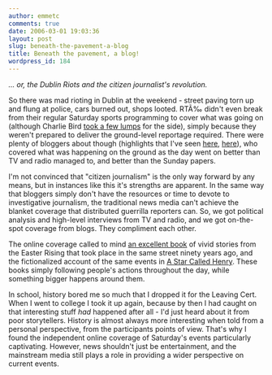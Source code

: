 ```yaml
---
author: emmetc
comments: true
date: 2006-03-01 19:03:36
layout: post
slug: beneath-the-pavement-a-blog
title: Beneath the pavement, a blog!
wordpress_id: 184
---
```


_... or, the Dublin Riots and the citizen journalist's revolution._

So there was mad rioting in Dublin at the weekend - street paving torn up and flung at police, cars burned out, shops looted. RTÃ‰ didn't even break from their regular Saturday sports programming to cover what was going on (although Charlie Bird [took a few lumps](http://www.timesonline.co.uk/article/0,,2091-2059234,00.html) for the side), simply because they weren't prepared to deliver the ground-level reportage required. There were plenty of bloggers about though (highlights that I've seen [here](http://richarddelevan.blogspot.com/2006/02/welcome-to-your-capital.html), [here](http://dossing.blogspot.com/2006/02/riots-in-dublin.html)), who covered what was happening on the ground as the day went on better than TV and radio managed to, and better than the Sunday papers.

I'm not convinced that "citizen journalism" is the only way forward by any means, but in instances like this it's strengths are apparent. In the same way that bloggers simply don't have the resources or time to devote to investigative journalism, the traditional news media can't achieve the blanket coverage that distributed guerrilla reporters can. So, we got political analysis and high-level interviews from TV and radio, and we got on-the-spot coverage from blogs. They compliment each other.

The online coverage called to mind [an excellent book](http://www.amazon.com/gp/product/156663704X/) of vivid stories from the Easter Rising that took place in the same street ninety years ago, and the fictionalized account of the same events in [A Star Called Henry](http://www.amazon.com/gp/product/0140296131/). These books simply following people's actions throughout the day, while something bigger happens around them.

In school, history bored me so much that I dropped it for the Leaving Cert. When I went to college I took it up again, because by then I had caught on that interesting stuff _had_ happened after all - I'd just heard about it from poor storytellers. History is almost always more interesting when told from a personal perspective, from the participants points of view. That's why I found the independent online coverage of Saturday's events particularly captivating. However, news shouldn't just be entertainment, and the mainstream media still plays a role in providing a wider perspective on current events.

